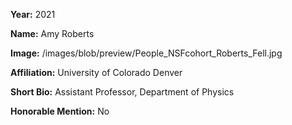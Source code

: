 **Year:** 2021

**Name:** Amy Roberts

**Image:** /images/blob/preview/People_NSFcohort_Roberts_Fell.jpg

**Affiliation:** University of Colorado Denver

**Short Bio:** Assistant Professor, Department of Physics

**Honorable Mention:** No
